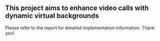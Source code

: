 ## This project aims to enhance video calls with dynamic virtual backgrounds

Please refer to the report for detailed implementation information. Thank you!
